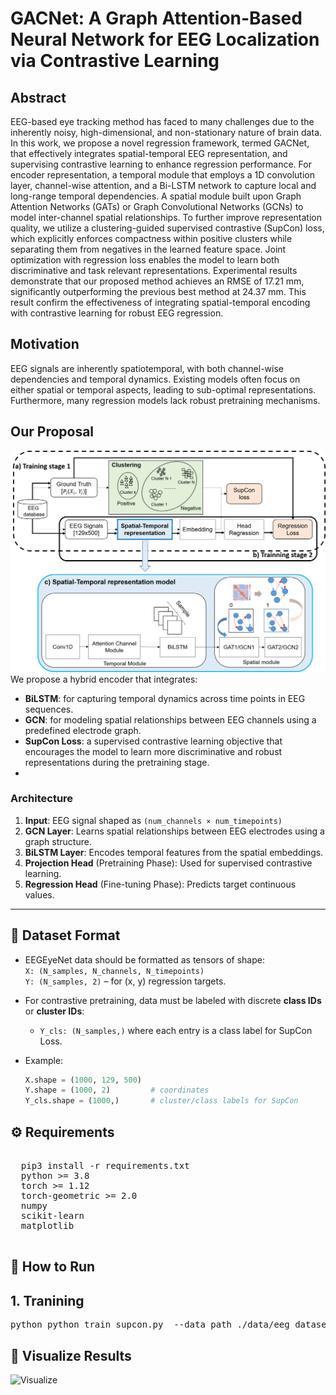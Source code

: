 # GACNet: A Graph Attention-Based Neural Network for EEG Localization via Contrastive Learning

## Abstract

EEG-based eye tracking method has faced to many challenges due to the inherently noisy, high-dimensional, and non-stationary nature of brain data. In this work, we propose a novel regression framework, termed GACNet, that effectively integrates spatial-temporal EEG representation, and supervising contrastive learning to enhance regression performance. For encoder representation, a temporal module that employs a 1D convolution layer, channel-wise attention, and a Bi-LSTM network to capture local and long-range temporal dependencies. A spatial module built upon Graph Attention Networks (GATs) or Graph Convolutional Networks (GCNs) to model inter-channel spatial relationships. To further improve representation quality, we utilize a clustering-guided supervised contrastive (SupCon) loss, which explicitly enforces compactness within positive clusters while separating them from negatives in the learned feature space. Joint optimization with regression loss enables the model to learn both discriminative and task relevant representations. Experimental results demonstrate that our proposed method achieves an RMSE of 17.21 mm, significantly outperforming the previous best method at 24.37 mm. This result confirm the effectiveness of integrating spatial-temporal encoding with contrastive learning for robust EEG regression.

## Motivation

EEG signals are inherently spatiotemporal, with both channel-wise dependencies and temporal dynamics. Existing models often focus on either spatial or temporal aspects, leading to sub-optimal representations. Furthermore, many regression models lack robust pretraining mechanisms.

## Our Proposal
![Model Overview](images/Framework1.png)
We propose a hybrid encoder that integrates:
- **BiLSTM**: for capturing temporal dynamics across time points in EEG sequences.
- **GCN**: for modeling spatial relationships between EEG channels using a predefined electrode graph.
- **SupCon Loss**: a supervised contrastive learning objective that encourages the model to learn more discriminative and robust representations during the pretraining stage.
- 

### Architecture

1. **Input**: EEG signal shaped as `(num_channels × num_timepoints)`
2. **GCN Layer**: Learns spatial relationships between EEG electrodes using a graph structure.
3. **BiLSTM Layer**: Encodes temporal features from the spatial embeddings.
4. **Projection Head** (Pretraining Phase): Used for supervised contrastive learning.
5. **Regression Head** (Fine-tuning Phase): Predicts target continuous values.

---

## 🧠 Dataset Format

- EEGEyeNet data should be formatted as tensors of shape:  
  `X: (N_samples, N_channels, N_timepoints)`  
  `Y: (N_samples, 2)` – for (x, y) regression targets.

- For contrastive pretraining, data must be labeled with discrete **class IDs** or **cluster IDs**:
  - `Y_cls: (N_samples,)` where each entry is a class label for SupCon Loss.

- Example:
  ```python
  X.shape = (1000, 129, 500)
  Y.shape = (1000, 2)         # coordinates
  Y_cls.shape = (1000,)       # cluster/class labels for SupCon

  
## ⚙️ Requirements
<pre> 
  pip3 install -r requirements.txt
  python >= 3.8 
  torch >= 1.12 
  torch-geometric >= 2.0 
  numpy 
  scikit-learn 
  matplotlib 
   </pre>



## 🚀 How to Run

## 1. Tranining

<pre>
python python train_supcon.py  --data_path ./data/eeg_dataset.pt  --output ./checkpoints/encoder.pt  --temperature 0.07 --epochs 100
</pre>


## 🚀 Visualize Results
![Visualize ](images/Ablation.png)


